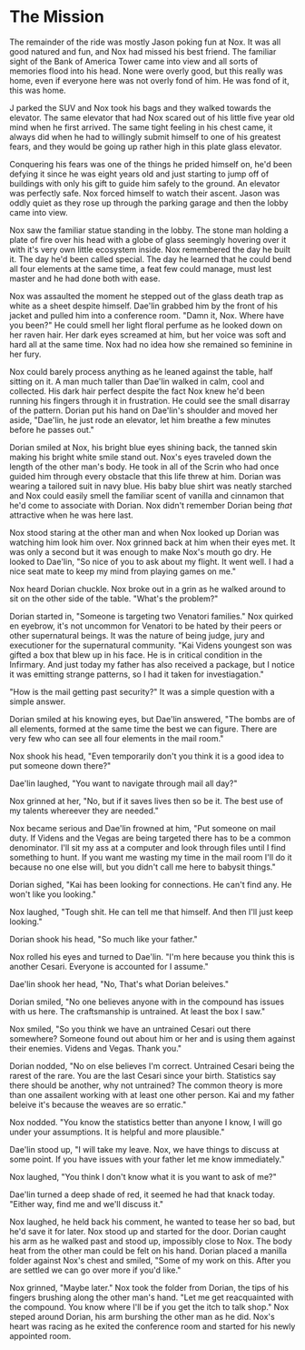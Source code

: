# The Mission

The remainder of the ride was mostly Jason poking fun at Nox. It was all good natured and fun, and Nox had missed his best friend. The familiar sight of the Bank of America Tower came into view and all sorts of memories flood into his head. None were overly good, but this really was home, even if everyone here was not overly fond of him. He was fond of it, this was home.

J parked the SUV and Nox took his bags and they walked towards the elevator. The same elevator that had Nox scared out of his little five year old mind when he first arrived. The same tight feeling in his chest came, it always did when he had to willingly submit himself to one of his greatest fears, and they would be going up rather high in this plate glass elevator.

Conquering his fears was one of the things he prided himself on, he'd been defying it since he was eight years old and just starting to jump off of buildings with only his gift to guide him safely to the ground. An elevator was perfectly safe. Nox forced himself to watch their ascent. Jason was oddly quiet as they rose up through the parking garage and then the lobby came into view.

Nox saw the familiar statue standing in the lobby. The stone man holding a plate of fire over his head with a globe of glass seemingly hovering over it with it's very own little ecosystem inside. Nox remembered the day he built it. The day he'd been called special. The day he learned that he could bend all four elements at the same time, a feat few could manage, must lest master and he had done both with ease.

Nox was assaulted the moment he stepped out of the glass death trap as white as a sheet despite himself. Dae'lin grabbed him by the front of his jacket and pulled him into a conference room. "Damn it, Nox.  Where have you been?"  He could smell her light floral perfume as he looked down on her raven hair.  Her dark eyes screamed at him, but her voice was soft and hard all at the same time.  Nox had no idea how she remained so feminine in her fury.

Nox could barely process anything as he leaned against the table, half sitting on it. A man much taller than Dae'lin walked in calm, cool and collected. His dark hair perfect despite the fact Nox knew he'd been running his fingers through it in frustration. He could see the small disarray of the pattern.  Dorian put his hand on Dae'lin's shoulder and moved her aside, "Dae'lin, he just rode an elevator, let him breathe a few minutes before he passes out."  

Dorian smiled at Nox, his bright blue eyes shining back, the tanned skin making his bright white smile stand out.  Nox's eyes traveled down the length of the other man's body.  He took in all of the Scrin who had once guided him through every obstacle that this life threw at him.  Dorian was wearing a tailored suit in navy blue.  His baby blue shirt was neatly starched and Nox could easily smell the familiar scent of vanilla and cinnamon that he'd come to associate with Dorian. Nox didn't remember Dorian being _that_ attractive when he was here last. 

Nox stood staring at the other man and when Nox looked up Dorian was watching him look him over.  Nox grinned back at him when their eyes met.  It was only a second but it was enough to make Nox's mouth go dry.  He looked to Dae'lin, "So nice of you to ask about my flight.  It went well.  I had a nice seat mate to keep my mind from playing games on me."

Nox heard Dorian chuckle.  Nox broke out in a grin as he walked around to sit on the other side of the table.  "What's the problem?"

Dorian started in, "Someone is targeting two Venatori families."  Nox quirked en eyebrow, it's not uncommon for Venatori to be hated by their peers or other supernatural beings.  It was the nature of being judge, jury and executioner for the supernatural community.  "Kai Videns youngest son was gifted a box that blew up in his face.  He is in critical condition in the Infirmary.  And just today my father has also received a package, but I notice it was emitting strange patterns, so I had it taken for investiagation."

"How is the mail getting past security?"  It was a simple question with a simple answer.

Dorian smiled at his knowing eyes, but Dae'lin answered, "The bombs are of all elements, formed at the same time the best we can figure.  There are very few who can see all four elements in the mail room."

Nox shook his head, "Even temporarily don't you think it is a good idea to put someone down there?"

Dae'lin laughed, "You want to navigate through mail all day?"

Nox grinned at her, "No, but if it saves lives then so be it.  The best use of my talents whereever they are needed."

Nox became serious and Dae'lin frowned at him, "Put someone on mail duty.  If Videns and the Vegas are being targeted there has to be a common denominator.  I'll sit my ass at a computer and look through files until I find something to hunt.  If you want me wasting my time in the mail room I'll do it because no one else will, but you didn't call me here to babysit things."

Dorian sighed, "Kai has been looking for connections.  He can't find any.  He won't like you looking."

Nox laughed, "Tough shit.  He can tell me that himself.  And then I'll just keep looking."

Dorian shook his head, "So much like your father."

Nox rolled his eyes and turned to Dae'lin.  "I'm here because you think this is another Cesari.  Everyone is accounted for I assume."

Dae'lin shook her head, "No, That's what Dorian beleives."

Dorian smiled, "No one believes anyone with in the compound has issues with us here.  The craftsmanship is untrained.  At least the box I saw."

Nox smiled, "So you think we have an untrained Cesari out there somewhere?   Someone found out about him or her and is using them against their enemies.  Videns and Vegas.  Thank you."

Dorian nodded, "No on else believes I'm correct.  Untrained Cesari being the rarest of the rare.  You are the last Cesari since your birth.  Statistics say there should be another, why not untrained?  The common theory is more than one assailent working with at least one other person.  Kai and my father beleive it's because the weaves are so erratic."

Nox nodded.  "You know the statistics better than anyone I know, I will go under your assumptions.  It is helpful and more plausible." 

Dae'lin stood up, "I will take my leave.  Nox, we have things to discuss at some point.  If you have issues with your father let me know immediately."

Nox laughed, "You think I don't know what it is you want to ask of me?"

Dae'lin turned a deep shade of red, it seemed he had that knack today.  "Either way, find me and we'll discuss it."

Nox laughed, he held back his comment, he wanted to tease her so bad, but he'd save it for later.  Nox stood up and started for the door.  Dorian caught his arm as he walked past and stood up, impossibly close to Nox.  The body heat from the other man could be felt on his hand.  Dorian placed a manilla folder against Nox's chest and smiled, "Some of my work on this.  After you are settled we can go over more if you'd like."

Nox grinned, "Maybe later."  Nox took the folder from Dorian, the tips of his fingers brushing along the other man's hand.  "Let me get reacquainted with the compound.  You know where I'll be if you get the itch to talk shop."  Nox steped around Dorian, his arm burshing the other man as he did.  Nox's heart was racing as he exited the conference room and started for his newly appointed room.